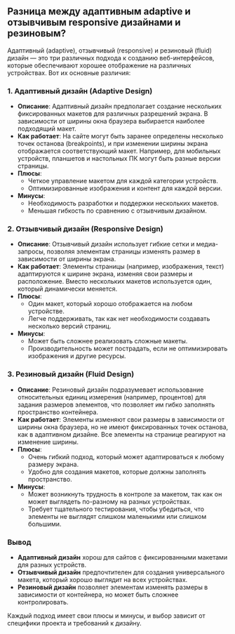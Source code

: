 ## Разница между адаптивным adaptive и отзывчивым responsive дизайнами и резиновым?

Адаптивный (adaptive), отзывчивый (responsive) и резиновый (fluid) дизайн — это три различных подхода к созданию веб-интерфейсов, которые обеспечивают хорошее отображение на различных устройствах. Вот их основные различия:

### 1. Адаптивный дизайн (Adaptive Design)

- **Описание**: Адаптивный дизайн предполагает создание нескольких фиксированных макетов для различных разрешений экрана. В зависимости от ширины окна браузера выбирается наиболее подходящий макет.
- **Как работает**: На сайте могут быть заранее определены несколько точек останова (breakpoints), и при изменении ширины экрана отображается соответствующий макет. Например, для мобильных устройств, планшетов и настольных ПК могут быть разные версии страницы.
- **Плюсы**:
  - Четкое управление макетом для каждой категории устройств.
  - Оптимизированные изображения и контент для каждой версии.
- **Минусы**:
  - Необходимость разработки и поддержки нескольких макетов.
  - Меньшая гибкость по сравнению с отзывчивым дизайном.

### 2. Отзывчивый дизайн (Responsive Design)

- **Описание**: Отзывчивый дизайн использует гибкие сетки и медиа-запросы, позволяя элементам страницы изменять размер в зависимости от ширины экрана.
- **Как работает**: Элементы страницы (например, изображения, текст) адаптируются к ширине экрана, изменяя свои размеры и расположение. Вместо нескольких макетов используется один, который динамически меняется.
- **Плюсы**:
  - Один макет, который хорошо отображается на любом устройстве.
  - Легче поддерживать, так как нет необходимости создавать несколько версий страниц.
- **Минусы**:
  - Может быть сложнее реализовать сложные макеты.
  - Производительность может пострадать, если не оптимизировать изображения и другие ресурсы.

### 3. Резиновый дизайн (Fluid Design)

- **Описание**: Резиновый дизайн подразумевает использование относительных единиц измерения (например, процентов) для задания размеров элементов, что позволяет им гибко заполнять пространство контейнера.
- **Как работает**: Элементы изменяют свои размеры в зависимости от ширины окна браузера, но не имеют фиксированных точек останова, как в адаптивном дизайне. Все элементы на странице реагируют на изменение ширины.
- **Плюсы**:
  - Очень гибкий подход, который может адаптироваться к любому размеру экрана.
  - Удобно для создания макетов, которые должны заполнять пространство.
- **Минусы**:
  - Может возникнуть трудность в контроле за макетом, так как он может выглядеть по-разному на разных устройствах.
  - Требует тщательного тестирования, чтобы убедиться, что элементы не выглядят слишком маленькими или слишком большими.

### Вывод

- **Адаптивный дизайн** хорош для сайтов с фиксированными макетами для разных устройств.
- **Отзывчивый дизайн** предпочтителен для создания универсального макета, который хорошо выглядит на всех устройствах.
- **Резиновый дизайн** позволяет элементам изменять размеры в зависимости от контейнера, но может быть сложнее контролировать.

Каждый подход имеет свои плюсы и минусы, и выбор зависит от специфики проекта и требований к дизайну.